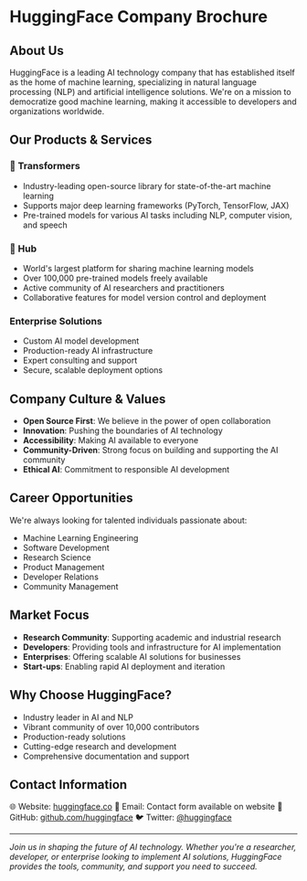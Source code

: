 # HuggingFace Company Brochure

## About Us
HuggingFace is a leading AI technology company that has established itself as the home of machine learning, specializing in natural language processing (NLP) and artificial intelligence solutions. We're on a mission to democratize good machine learning, making it accessible to developers and organizations worldwide.

## Our Products & Services

### 🤗 Transformers
- Industry-leading open-source library for state-of-the-art machine learning
- Supports major deep learning frameworks (PyTorch, TensorFlow, JAX)
- Pre-trained models for various AI tasks including NLP, computer vision, and speech

### 🤗 Hub
- World's largest platform for sharing machine learning models
- Over 100,000 pre-trained models freely available
- Active community of AI researchers and practitioners
- Collaborative features for model version control and deployment

### Enterprise Solutions
- Custom AI model development
- Production-ready AI infrastructure
- Expert consulting and support
- Secure, scalable deployment options

## Company Culture & Values
- **Open Source First**: We believe in the power of open collaboration
- **Innovation**: Pushing the boundaries of AI technology
- **Accessibility**: Making AI available to everyone
- **Community-Driven**: Strong focus on building and supporting the AI community
- **Ethical AI**: Commitment to responsible AI development

## Career Opportunities
We're always looking for talented individuals passionate about:
- Machine Learning Engineering
- Software Development
- Research Science
- Product Management
- Developer Relations
- Community Management

## Market Focus
- **Research Community**: Supporting academic and industrial research
- **Developers**: Providing tools and infrastructure for AI implementation
- **Enterprises**: Offering scalable AI solutions for businesses
- **Start-ups**: Enabling rapid AI deployment and iteration

## Why Choose HuggingFace?
- Industry leader in AI and NLP
- Vibrant community of over 10,000 contributors
- Production-ready solutions
- Cutting-edge research and development
- Comprehensive documentation and support

## Contact Information
🌐 Website: [huggingface.co](https://huggingface.co)
📧 Email: Contact form available on website
🔗 GitHub: [github.com/huggingface](https://github.com/huggingface)
🐦 Twitter: [@huggingface](https://twitter.com/huggingface)

---

*Join us in shaping the future of AI technology. Whether you're a researcher, developer, or enterprise looking to implement AI solutions, HuggingFace provides the tools, community, and support you need to succeed.*